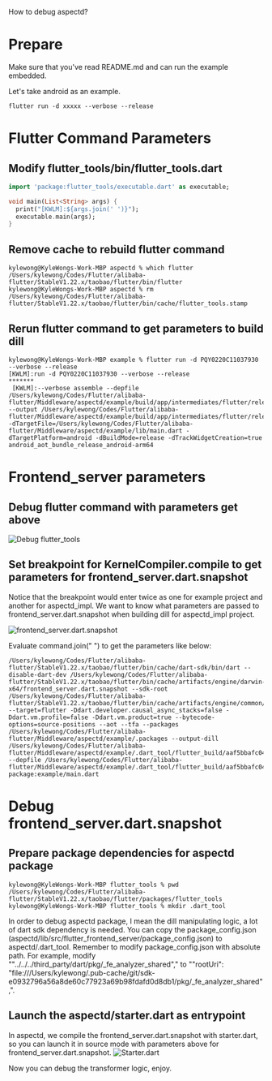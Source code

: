 How to debug aspectd?

# Prepare

Make sure that you've read README.md and can run the example embedded.

Let's take android as an example.

```shell
flutter run -d xxxxx --verbose --release
```

# Flutter Command Parameters

## Modify flutter_tools/bin/flutter_tools.dart
```dart
import 'package:flutter_tools/executable.dart' as executable;

void main(List<String> args) {
  print("[KWLM]:${args.join(' ')}");
  executable.main(args);
}
```
## Remove cache to rebuild flutter command
```shell
kylewong@KyleWongs-Work-MBP aspectd % which flutter                                      
/Users/kylewong/Codes/Flutter/alibaba-flutter/StableV1.22.x/taobao/flutter/bin/flutter
kylewong@KyleWongs-Work-MBP aspectd % rm /Users/kylewong/Codes/Flutter/alibaba-flutter/StableV1.22.x/taobao/flutter/bin/cache/flutter_tools.stamp 
```
## Rerun flutter command to get parameters to build dill
```shell
kylewong@KyleWongs-Work-MBP example % flutter run -d PQY0220C11037930 --verbose --release
[KWLM]:run -d PQY0220C11037930 --verbose --release
*******
 [KWLM]:--verbose assemble --depfile
/Users/kylewong/Codes/Flutter/alibaba-flutter/Middleware/aspectd/example/build/app/intermediates/flutter/release/flutter_build.d --output /Users/kylewong/Codes/Flutter/alibaba-flutter/Middleware/aspectd/example/build/app/intermediates/flutter/release -dTargetFile=/Users/kylewong/Codes/Flutter/alibaba-flutter/Middleware/aspectd/example/lib/main.dart -dTargetPlatform=android -dBuildMode=release -dTrackWidgetCreation=true android_aot_bundle_release_android-arm64
```
# Frontend_server parameters
## Debug flutter command with parameters get above
![Debug flutter_tools](https://user-images.githubusercontent.com/817851/114263158-89fdc600-9a16-11eb-8d14-ce144faad830.png)

## Set breakpoint for KernelCompiler.compile to get parameters for frontend_server.dart.snapshot

Notice that the breakpoint would enter twice as one for example project and another for aspectd_impl. We want to know what parameters are passed to frontend_server.dart.snapshot when building dill for aspectd_impl project.

![frontend_server.dart.snapshot](https://user-images.githubusercontent.com/817851/114263264-1314fd00-9a17-11eb-972d-416551e20ae5.png)

Evaluate command.join(" ") to get the parameters like below:
```shell
/Users/kylewong/Codes/Flutter/alibaba-flutter/StableV1.22.x/taobao/flutter/bin/cache/dart-sdk/bin/dart --disable-dart-dev /Users/kylewong/Codes/Flutter/alibaba-flutter/StableV1.22.x/taobao/flutter/bin/cache/artifacts/engine/darwin-x64/frontend_server.dart.snapshot --sdk-root /Users/kylewong/Codes/Flutter/alibaba-flutter/StableV1.22.x/taobao/flutter/bin/cache/artifacts/engine/common/flutter_patched_sdk_product/ --target=flutter -Ddart.developer.causal_async_stacks=false -Ddart.vm.profile=false -Ddart.vm.product=true --bytecode-options=source-positions --aot --tfa --packages /Users/kylewong/Codes/Flutter/alibaba-flutter/Middleware/aspectd/example/.packages --output-dill /Users/kylewong/Codes/Flutter/alibaba-flutter/Middleware/aspectd/example/.dart_tool/flutter_build/aaf5bbafc04eaf18a1287f2e90c38b60/app.dill --depfile /Users/kylewong/Codes/Flutter/alibaba-flutter/Middleware/aspectd/example/.dart_tool/flutter_build/aaf5bbafc04eaf18a1287f2e90c38b60/kernel_snapshot.d package:example/main.dart
```

# Debug frontend_server.dart.snapshot
## Prepare package dependencies for aspectd package
```shell
kylewong@KyleWongs-Work-MBP flutter_tools % pwd
/Users/kylewong/Codes/Flutter/alibaba-flutter/StableV1.22.x/taobao/flutter/packages/flutter_tools
kylewong@KyleWongs-Work-MBP flutter_tools % mkdir .dart_tool
```

In order to debug aspectd package, I mean the dill manipulating logic, a lot of dart sdk dependency is needed. You can copy the package_config.json (aspectd/lib/src/flutter_frontend_server/package_config.json) to aspectd/.dart_tool.
Remember to modify package_config.json with absolute path. For example, modify ""../../../third_party/dart/pkg/_fe_analyzer_shared"," to ""rootUri": "file:///Users/kylewong/.pub-cache/git/sdk-e0932796a56a8de60c77923a69b98fdafd0d8db1/pkg/_fe_analyzer_shared",".

## Launch the aspectd/starter.dart as entrypoint
In aspectd, we compile the frontend_server.dart.snapshot with starter.dart, so you can launch it in source mode with parameters above for frontend_server.dart.snapshot.
![Starter.dart](https://user-images.githubusercontent.com/817851/114263646-76079380-9a19-11eb-8284-7ad9ac6adbff.png)

Now you can debug the transformer logic, enjoy.